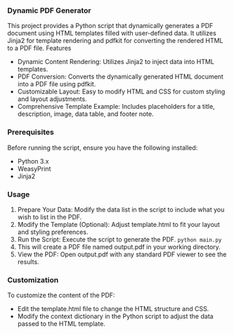 ### Dynamic PDF Generator

This project provides a Python script that dynamically generates a PDF document using HTML templates filled with user-defined data. It utilizes Jinja2 for template rendering and pdfkit for converting the rendered HTML to a PDF file. 
Features
- Dynamic Content Rendering: Utilizes Jinja2 to inject data into HTML templates.
- PDF Conversion: Converts the dynamically generated HTML document into a PDF file using pdfkit.
- Customizable Layout: Easy to modify HTML and CSS for custom styling and layout adjustments.
- Comprehensive Template Example: Includes placeholders for a title, description, image, data table, and footer note.

### Prerequisites

Before running the script, ensure you have the following installed:

- Python 3.x
- WeasyPrint
- Jinja2

### Usage
1. Prepare Your Data: Modify the data list in the script to include what you wish to list in the PDF.
2. Modify the Template (Optional): Adjust template.html to fit your layout and styling preferences.
3. Run the Script: Execute the script to generate the PDF.
 ```python main.py```
4. This will create a PDF file named output.pdf in your working directory.
5. View the PDF: Open output.pdf with any standard PDF viewer to see the results.

### Customization

To customize the content of the PDF:
- Edit the template.html file to change the HTML structure and CSS.
- Modify the context dictionary in the Python script to adjust the data passed to the HTML template.
